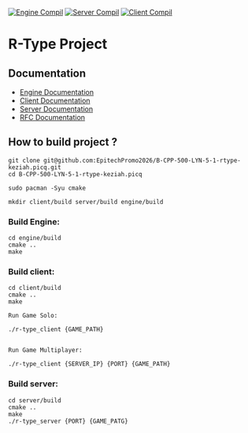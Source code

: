 [![Engine Compil](https://github.com/EpitechPromo2026/B-CPP-500-LYN-5-1-rtype-keziah.picq/actions/workflows/engine_compilation.yml/badge.svg)](https://github.com/EpitechPromo2026/B-CPP-500-LYN-5-1-rtype-keziah.picq/actions/workflows/engine_compilation.yml)
[![Server Compil](https://github.com/EpitechPromo2026/B-CPP-500-LYN-5-1-rtype-keziah.picq/actions/workflows/server_compilation.yml/badge.svg)](https://github.com/EpitechPromo2026/B-CPP-500-LYN-5-1-rtype-keziah.picq/actions/workflows/server_compilation.yml)
[![Client Compil](https://github.com/EpitechPromo2026/B-CPP-500-LYN-5-1-rtype-keziah.picq/actions/workflows/client_compilation.yml/badge.svg)](https://github.com/EpitechPromo2026/B-CPP-500-LYN-5-1-rtype-keziah.picq/actions/workflows/client_compilation.yml)
# R-Type Project


## Documentation

- [Engine Documentation](engine/docs/DOCUMENTATION.md)
- [Client Documentation](client/docs/DOCUMENTATION.md)
- [Server Documentation](server/docs/DOCUMENTATION.md)
- [RFC Documentation](RFC-doc.md)

## How to build project ?
```
git clone git@github.com:EpitechPromo2026/B-CPP-500-LYN-5-1-rtype-keziah.picq.git
cd B-CPP-500-LYN-5-1-rtype-keziah.picq

sudo pacman -Syu cmake

mkdir client/build server/build engine/build
```


### Build Engine:

```
cd engine/build
cmake ..
make
```

### Build client:

```
cd client/build
cmake ..
make

Run Game Solo:

./r-type_client {GAME_PATH}


Run Game Multiplayer:

./r-type_client {SERVER_IP} {PORT} {GAME_PATH}
```

### Build server:

```
cd server/build
cmake ..
make
./r-type_server {PORT} {GAME_PATG}
```
